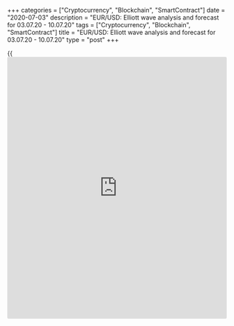 +++
categories = ["Cryptocurrency", "Blockchain", "SmartContract"]
date = "2020-07-03"
description = "EUR/USD: Elliott wave analysis and forecast for 03.07.20 - 10.07.20"
tags = ["Cryptocurrency", "Blockchain", "SmartContract"]
title = "EUR/USD: Elliott wave analysis and forecast for 03.07.20 - 10.07.20"
type = "post"
+++

{{<iframe id="large-banner" src="https://www.bounty.group/#slide=24.0" width="100%" height="600" scrolling="no" style="border: 0px solid rgb(216, 221, 230); border-radius: 3px;">}}

July 3, 2020

July 3, 2020

EUR/USD: Elliott wave analysis and forecast for 03.07.20 – 10.07.20Alex
Geuta

## The pair [EUR/USD][1] remains likely to grow. Estimated pivot point
is at the level of 1.1180.

 **Main scenario:** consider long positions from corrections above the
level of 1.1180 with the target in 1.1495 – 1.1605.

 **Alternative scenario:** breakout and consolidation below the level of
1.1180 will allow the pair to continue declining to the levels of 1.1095
– 1.1019.

 **Analysis:** Supposedly, a descending correction of larger degree
finished developing on the [daily](https://www.fintecher.org/2020/03/03/forex-trading-daily-strategy/) time frame in the form of wave 2 and
the third wave 3 started developing. On the H4 time frame the inceptive
wave 1 of (3) of a new trend is forming, with wave iii of 1 forming
inside. On the H1 time frame, apparently, the third wave of smaller
degree (iii) of iii of 1 formed, a local correction developed in the
form of wave (iv) of iii of 1 and the fifth wave (v) of iii of 1 is
developing. If the presumption is correct, the pair will continue to
rise to the levels of 1.1495 – 1.1605. The level of 1.1180 is critical
in this scenario. Its breakout will allow the pair to continue falling
to the levels of 1.1095 – 1.1019.

![LiteForex: EUR/USD: Elliott wave analysis and forecast for 03.07.20 –
10.07.20][2]

![LiteForex: EUR/USD: Elliott wave analysis and forecast for 03.07.20 –
10.07.20][3]

![LiteForex: EUR/USD: Elliott wave analysis and forecast for 03.07.20 –
10.07.20][4]

## Price chart of EURUSD in real time mode

![EUR/USD: Elliott wave analysis and forecast for 03.07.20 –
10.07.20][5]

The content of this article reflects the author’s opinion and does not
necessarily reflect the official position of LiteForex. The material
published on this page is provided for informational purposes only and
should not be considered as the provision of investment advice for the
purposes of Directive 2004/39/EC.

Rate this article:

{{value}}

( {{count}} {{title}} )

   1. my.liteforex.com/trading/chart?symbol=EURUSD
   2. cdn.liteforex.com/cache/uploads/blog_post/Geuta_03_07/EURUSDH1.png?w=30&s=b253de056c90216704538e8e9ada9ab5
   3. cdn.liteforex.com/cache/uploads/blog_post/Geuta_03_07/EURUSDH4.png?w=30&s=b774cf14abe1def80fe09adc3a4bc824
   4. cdn.liteforex.com/cache/uploads/blog_post/Geuta_03_07/EURUSDDaily.png?w=30&s=ce7c0723efa049cbf2ef64ae24664810
   5. cdn.liteforex.com/cache/uploads/blog_post/wave-analisys/Previews-elliot-waves/eurusd-elliott-wave-analysis-liteforex-blog-preview.jpg?q=75&w=1000&s=b202050ed0fbd5cbac195a74fd2a8075